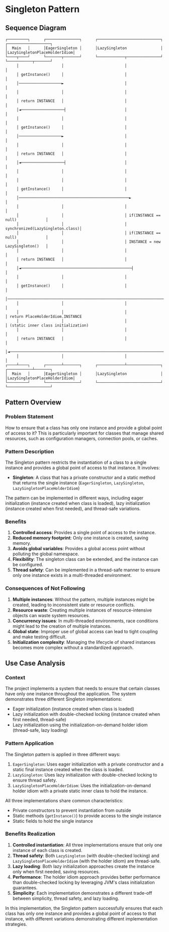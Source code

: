 # Singleton Pattern

## Sequence Diagram

```
┌─────────┐      ┌───────────────┐      ┌────────────────────────────┐      ┌───────────────────┐
│  Main   │      │EagerSingleton │      │LazySingleton               │      │LazySingletonPlaceHolderIdiom│
└────┬────┘      └───────┬───────┘      └────────────┬───────────────┘      └───────────┬───────┘
     │                   │                           │                                  │
     │ getInstance()     │                           │                                  │
     │───────────────────►                           │                                  │
     │                   │                           │                                  │
     │ return INSTANCE   │                           │                                  │
     │◄───────────────────┤                          │                                  │
     │                   │                           │                                  │
     │ getInstance()     │                           │                                  │
     │───────────────────►                           │                                  │
     │                   │                           │                                  │
     │ return INSTANCE   │                           │                                  │
     │◄───────────────────┤                          │                                  │
     │                   │                           │                                  │
     │                   │                           │                                  │
     │ getInstance()     │                           │                                  │
     │─────────────────────────────────────────────────►                                │
     │                   │                           │                                  │
     │                   │                           │ if(INSTANCE == null)             │
     │                   │                           │ synchronized(LazySingleton.class)│
     │                   │                           │ if(INSTANCE == null)             │
     │                   │                           │ INSTANCE = new LazySingleton()   │
     │                   │                           │                                  │
     │ return INSTANCE   │                           │                                  │
     │◄─────────────────────────────────────────────────┤                               │
     │                   │                           │                                  │
     │ getInstance()     │                           │                                  │
     │─────────────────────────────────────────────────────────────────────────────────►│
     │                   │                           │                                  │
     │                   │                           │                                  │ return PlaceHolderIdiom.INSTANCE
     │                   │                           │                                  │ (static inner class initialization)
     │                   │                           │                                  │
     │ return INSTANCE   │                           │                                  │
     │◄─────────────────────────────────────────────────────────────────────────────────┤
     │                   │                           │                                  │
┌────┴────┐      ┌───────┴───────┐      ┌────────────┴───────────────┐      ┌───────────┴───────┐
│  Main   │      │EagerSingleton │      │LazySingleton               │      │LazySingletonPlaceHolderIdiom│
└─────────┘      └───────────────┘      └────────────────────────────┘      └───────────────────┘
```

## Pattern Overview

### Problem Statement
How to ensure that a class has only one instance and provide a global point of access to it? This is particularly important for classes that manage shared resources, such as configuration managers, connection pools, or caches.

### Pattern Description
The Singleton pattern restricts the instantiation of a class to a single instance and provides a global point of access to that instance. It involves:

- **Singleton**: A class that has a private constructor and a static method that returns the single instance (`EagerSingleton`, `LazySingleton`, `LazySingletonPlaceHolderIdiom`)

The pattern can be implemented in different ways, including eager initialization (instance created when class is loaded), lazy initialization (instance created when first needed), and thread-safe variations.

### Benefits
1. **Controlled access**: Provides a single point of access to the instance.
2. **Reduced memory footprint**: Only one instance is created, saving memory.
3. **Avoids global variables**: Provides a global access point without polluting the global namespace.
4. **Flexibility**: The singleton class can be extended, and the instance can be configured.
5. **Thread safety**: Can be implemented in a thread-safe manner to ensure only one instance exists in a multi-threaded environment.

### Consequences of Not Following
1. **Multiple instances**: Without the pattern, multiple instances might be created, leading to inconsistent state or resource conflicts.
2. **Resource waste**: Creating multiple instances of resource-intensive objects can waste system resources.
3. **Concurrency issues**: In multi-threaded environments, race conditions might lead to the creation of multiple instances.
4. **Global state**: Improper use of global access can lead to tight coupling and make testing difficult.
5. **Initialization complexity**: Managing the lifecycle of shared instances becomes more complex without a standardized approach.

## Use Case Analysis

### Context
The project implements a system that needs to ensure that certain classes have only one instance throughout the application. The system demonstrates three different Singleton implementations:
- Eager initialization (instance created when class is loaded)
- Lazy initialization with double-checked locking (instance created when first needed, thread-safe)
- Lazy initialization using the initialization-on-demand holder idiom (thread-safe, lazy loading)

### Pattern Application
The Singleton pattern is applied in three different ways:
1. `EagerSingleton`: Uses eager initialization with a private constructor and a static final instance created when the class is loaded.
2. `LazySingleton`: Uses lazy initialization with double-checked locking to ensure thread safety.
3. `LazySingletonPlaceHolderIdiom`: Uses the initialization-on-demand holder idiom with a private static inner class to hold the instance.

All three implementations share common characteristics:
- Private constructors to prevent instantiation from outside
- Static methods (`getInstance()`) to provide access to the single instance
- Static fields to hold the single instance

### Benefits Realization
1. **Controlled instantiation**: All three implementations ensure that only one instance of each class is created.
2. **Thread safety**: Both `LazySingleton` (with double-checked locking) and `LazySingletonPlaceHolderIdiom` (with the holder idiom) are thread-safe.
3. **Lazy loading**: Both lazy initialization approaches create the instance only when first needed, saving resources.
4. **Performance**: The holder idiom approach provides better performance than double-checked locking by leveraging JVM's class initialization guarantees.
5. **Simplicity**: Each implementation demonstrates a different trade-off between simplicity, thread safety, and lazy loading.

In this implementation, the Singleton pattern successfully ensures that each class has only one instance and provides a global point of access to that instance, with different variations demonstrating different implementation strategies.
